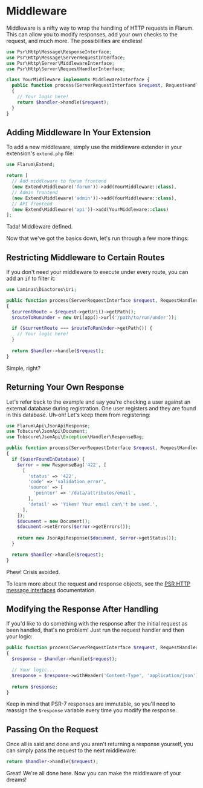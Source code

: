 #  Middleware

Middleware is a nifty way to wrap the handling of HTTP requests in Flarum. This can allow you to modify responses, add your own checks to the request, and much more. The possibilities are endless!

```php
use Psr\Http\Message\ResponseInterface;
use Psr\Http\Message\ServerRequestInterface;
use Psr\Http\Server\MiddlewareInterface;
use Psr\Http\Server\RequestHandlerInterface;

class YourMiddleware implements MiddlewareInterface {
  public function process(ServerRequestInterface $request, RequestHandlerInterface $handler): ResponseInterface
  {    
    // Your logic here!
    return $handler->handle($request);
  }
}
```

## Adding Middleware In Your Extension

To add a new middleware, simply use the middleware extender in your extension's `extend.php` file:

```php
use Flarum\Extend;

return [
  // Add middleware to forum frontend
  (new Extend\Middleware('forum'))->add(YourMiddleware::class),
  // Admin frontend
  (new Extend\Middleware('admin'))->add(YourMiddleware::class),
  // API frontend
  (new Extend\Middleware('api'))->add(YourMiddleware::class)
];
```

Tada! Middleware defined.

Now that we've got the basics down, let's run through a few more things:

## Restricting Middleware to Certain Routes

If you don't need your middleware to execute under every route, you can add an `if` to filter it:

```php
use Laminas\Diactoros\Uri;

public function process(ServerRequestInterface $request, RequestHandlerInterface $handler): ResponseInterface
{
  $currentRoute = $request->getUri()->getPath();
  $routeToRunUnder = new Uri(app()->url('/path/to/run/under'));

  if ($currentRoute === $routeToRunUnder->getPath()) {
    // Your logic here!
  }
  
  return $handler->handle($request);
}
```

Simple, right?

## Returning Your Own Response

Let's refer back to the example and say you're checking a user against an external database during registration. One user registers and they are found in this database. Uh-oh! Let's keep them from registering:

```php
use Flarum\Api\JsonApiResponse;
use Tobscure\JsonApi\Document;
use Tobscure\JsonApi\Exception\Handler\ResponseBag;

public function process(ServerRequestInterface $request, RequestHandlerInterface $handler): ResponseInterface
{
  if ($userFoundInDatabase) {
    $error = new ResponseBag('422', [
      [
        'status' => '422',
        'code' => 'validation_error',
        'source' => [
          'pointer' => '/data/attributes/email',
        ],
        'detail' => 'Yikes! Your email can\'t be used.',
      ],
    ]);
    $document = new Document();
    $document->setErrors($error->getErrors());
  
    return new JsonApiResponse($document, $error->getStatus());
  }

  return $handler->handle($request);
}
```

Phew! Crisis avoided.

To learn more about the request and response objects, see the [PSR HTTP message interfaces](https://www.php-fig.org/psr/psr-7/#1-specification) documentation.

## Modifying the Response After Handling

If you'd like to do something with the response after the initial request as been handled, that's no problem! Just run the request handler and then your logic:

```php
public function process(ServerRequestInterface $request, RequestHandlerInterface $handler): ResponseInterface
{
  $response = $handler->handle($request);

  // Your logic...
  $response = $response->withHeader('Content-Type', 'application/json');
  
  return $response;
}
```

Keep in mind that PSR-7 responses are immutable, so you'll need to reassign the `$response` variable every time you modify the response.

## Passing On the Request

Once all is said and done and you aren't returning a response yourself, you can simply pass the request to the next middleware:

```php
return $handler->handle($request);
```

Great! We're all done here. Now you can make the middleware of your dreams!
